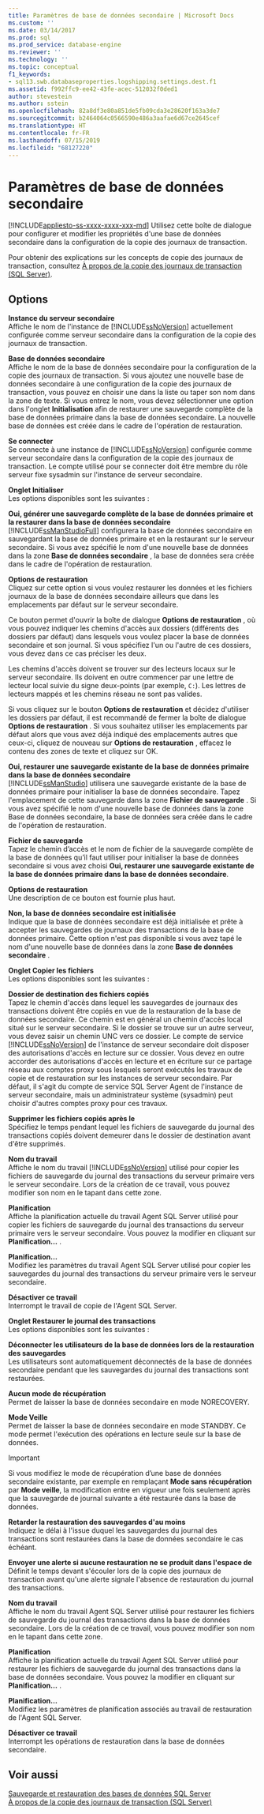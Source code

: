 ```yaml
---
title: Paramètres de base de données secondaire | Microsoft Docs
ms.custom: ''
ms.date: 03/14/2017
ms.prod: sql
ms.prod_service: database-engine
ms.reviewer: ''
ms.technology: ''
ms.topic: conceptual
f1_keywords:
- sql13.swb.databaseproperties.logshipping.settings.dest.f1
ms.assetid: f992ffc9-ee42-43fe-acec-512032f0ded1
author: stevestein
ms.author: sstein
ms.openlocfilehash: 82a8df3e80a851de5fb09cda3e28620f163a3de7
ms.sourcegitcommit: b2464064c0566590e486a3aafae6d67ce2645cef
ms.translationtype: HT
ms.contentlocale: fr-FR
ms.lasthandoff: 07/15/2019
ms.locfileid: "68127220"
---
```

# <a name="secondary-database-settings"></a>Paramètres de base de données secondaire
[!INCLUDE[appliesto-ss-xxxx-xxxx-xxx-md](../../includes/appliesto-ss-xxxx-xxxx-xxx-md.md)]
  Utilisez cette boîte de dialogue pour configurer et modifier les propriétés d'une base de données secondaire dans la configuration de la copie des journaux de transaction.  
  
 Pour obtenir des explications sur les concepts de copie des journaux de transaction, consultez [À propos de la copie des journaux de transaction &#40;SQL Server&#41;](../../database-engine/log-shipping/about-log-shipping-sql-server.md).  
  
## <a name="options"></a>Options  
 **Instance du serveur secondaire**  
 Affiche le nom de l'instance de [!INCLUDE[ssNoVersion](../../includes/ssnoversion-md.md)] actuellement configurée comme serveur secondaire dans la configuration de la copie des journaux de transaction.  
  
 **Base de données secondaire**  
 Affiche le nom de la base de données secondaire pour la configuration de la copie des journaux de transaction. Si vous ajoutez une nouvelle base de données secondaire à une configuration de la copie des journaux de transaction, vous pouvez en choisir une dans la liste ou taper son nom dans la zone de texte. Si vous entrez le nom, vous devez sélectionner une option dans l'onglet **Initialisation** afin de restaurer une sauvegarde complète de la base de données primaire dans la base de données secondaire. La nouvelle base de données est créée dans le cadre de l'opération de restauration.  
  
 **Se connecter**  
 Se connecte à une instance de [!INCLUDE[ssNoVersion](../../includes/ssnoversion-md.md)] configurée comme serveur secondaire dans la configuration de la copie des journaux de transaction. Le compte utilisé pour se connecter doit être membre du rôle serveur fixe sysadmin sur l'instance de serveur secondaire.  
  
 **Onglet Initialiser**  
 Les options disponibles sont les suivantes :  
  
 **Oui, générer une sauvegarde complète de la base de données primaire et la restaurer dans la base de données secondaire**  
 [!INCLUDE[ssManStudioFull](../../includes/ssmanstudiofull-md.md)] configurera la base de données secondaire en sauvegardant la base de données primaire et en la restaurant sur le serveur secondaire. Si vous avez spécifié le nom d'une nouvelle base de données dans la zone **Base de données secondaire** , la base de données sera créée dans le cadre de l'opération de restauration.  
  
 **Options de restauration**  
 Cliquez sur cette option si vous voulez restaurer les données et les fichiers journaux de la base de données secondaire ailleurs que dans les emplacements par défaut sur le serveur secondaire.  
  
 Ce bouton permet d'ouvrir la boîte de dialogue **Options de restauration** , où vous pouvez indiquer les chemins d'accès aux dossiers (différents des dossiers par défaut) dans lesquels vous voulez placer la base de données secondaire et son journal. Si vous spécifiez l'un ou l'autre de ces dossiers, vous devez dans ce cas préciser les deux.  
  
 Les chemins d'accès doivent se trouver sur des lecteurs locaux sur le serveur secondaire. Ils doivent en outre commencer par une lettre de lecteur local suivie du signe deux-points (par exemple, `C:`). Les lettres de lecteurs mappés et les chemins réseau ne sont pas valides.  
  
 Si vous cliquez sur le bouton **Options de restauration** et décidez d'utiliser les dossiers par défaut, il est recommandé de fermer la boîte de dialogue **Options de restauration** . Si vous souhaitez utiliser les emplacements par défaut alors que vous avez déjà indiqué des emplacements autres que ceux-ci, cliquez de nouveau sur **Options de restauration** , effacez le contenu des zones de texte et cliquez sur OK.  
  
 **Oui, restaurer une sauvegarde existante de la base de données primaire dans la base de données secondaire**  
 [!INCLUDE[ssManStudio](../../includes/ssmanstudio-md.md)] utilisera une sauvegarde existante de la base de données primaire pour initialiser la base de données secondaire. Tapez l'emplacement de cette sauvegarde dans la zone **Fichier de sauvegarde** . Si vous avez spécifié le nom d'une nouvelle base de données dans la zone Base de données secondaire, la base de données sera créée dans le cadre de l'opération de restauration.  
  
 **Fichier de sauvegarde**  
 Tapez le chemin d’accès et le nom de fichier de la sauvegarde complète de la base de données qu’il faut utiliser pour initialiser la base de données secondaire si vous avez choisi **Oui, restaurer une sauvegarde existante de la base de données primaire dans la base de données secondaire**.  
  
 **Options de restauration**  
 Une description de ce bouton est fournie plus haut.  
  
 **Non, la base de données secondaire est initialisée**  
 Indique que la base de données secondaire est déjà initialisée et prête à accepter les sauvegardes de journaux des transactions de la base de données primaire. Cette option n'est pas disponible si vous avez tapé le nom d'une nouvelle base de données dans la zone **Base de données secondaire** .  
  
 **Onglet Copier les fichiers**  
 Les options disponibles sont les suivantes :  
  
 **Dossier de destination des fichiers copiés**  
 Tapez le chemin d'accès dans lequel les sauvegardes de journaux des transactions doivent être copiés en vue de la restauration de la base de données secondaire. Ce chemin est en général un chemin d'accès local situé sur le serveur secondaire. Si le dossier se trouve sur un autre serveur, vous devez saisir un chemin UNC vers ce dossier. Le compte de service [!INCLUDE[ssNoVersion](../../includes/ssnoversion-md.md)] de l'instance de serveur secondaire doit disposer des autorisations d'accès en lecture sur ce dossier. Vous devez en outre accorder des autorisations d'accès en lecture et en écriture sur ce partage réseau aux comptes proxy sous lesquels seront exécutés les travaux de copie et de restauration sur les instances de serveur secondaire. Par défaut, il s'agit du compte de service SQL Server Agent de l'instance de serveur secondaire, mais un administrateur système (sysadmin) peut choisir d'autres comptes proxy pour ces travaux.  
  
 **Supprimer les fichiers copiés après le**  
 Spécifiez le temps pendant lequel les fichiers de sauvegarde du journal des transactions copiés doivent demeurer dans le dossier de destination avant d'être supprimés.  
  
 **Nom du travail**  
 Affiche le nom du travail [!INCLUDE[ssNoVersion](../../includes/ssnoversion-md.md)] utilisé pour copier les fichiers de sauvegarde du journal des transactions du serveur primaire vers le serveur secondaire. Lors de la création de ce travail, vous pouvez modifier son nom en le tapant dans cette zone.  
  
 **Planification**  
 Affiche la planification actuelle du travail Agent SQL Server utilisé pour copier les fichiers de sauvegarde du journal des transactions du serveur primaire vers le serveur secondaire. Vous pouvez la modifier en cliquant sur **Planification…** .  
  
 **Planification…**  
 Modifiez les paramètres du travail Agent SQL Server utilisé pour copier les sauvegardes du journal des transactions du serveur primaire vers le serveur secondaire.  
  
 **Désactiver ce travail**  
 Interrompt le travail de copie de l'Agent SQL Server.  
  
 **Onglet Restaurer le journal des transactions**  
 Les options disponibles sont les suivantes :  
  
 **Déconnecter les utilisateurs de la base de données lors de la restauration des sauvegardes**  
 Les utilisateurs sont automatiquement déconnectés de la base de données secondaire pendant que les sauvegardes du journal des transactions sont restaurées.  
  
 **Aucun mode de récupération**  
 Permet de laisser la base de données secondaire en mode NORECOVERY.  
  
 **Mode Veille**  
 Permet de laisser la base de données secondaire en mode STANDBY. Ce mode permet l'exécution des opérations en lecture seule sur la base de données.  
  
> [!IMPORTANT]  
>  Si vous modifiez le mode de récupération d’une base de données secondaire existante, par exemple en remplaçant **Mode sans récupération** par **Mode veille**, la modification entre en vigueur une fois seulement après que la sauvegarde de journal suivante a été restaurée dans la base de données.  
  
 **Retarder la restauration des sauvegardes d'au moins**  
 Indiquez le délai à l'issue duquel les sauvegardes du journal des transactions sont restaurées dans la base de données secondaire le cas échéant.  
  
 **Envoyer une alerte si aucune restauration ne se produit dans l'espace de**  
 Définit le temps devant s'écouler lors de la copie des journaux de transaction avant qu'une alerte signale l'absence de restauration du journal des transactions.  
  
 **Nom du travail**  
 Affiche le nom du travail Agent SQL Server utilisé pour restaurer les fichiers de sauvegarde du journal des transactions dans la base de données secondaire. Lors de la création de ce travail, vous pouvez modifier son nom en le tapant dans cette zone.  
  
 **Planification**  
 Affiche la planification actuelle du travail Agent SQL Server utilisé pour restaurer les fichiers de sauvegarde du journal des transactions dans la base de données secondaire. Vous pouvez la modifier en cliquant sur **Planification…** .  
  
 **Planification…**  
 Modifiez les paramètres de planification associés au travail de restauration de l'Agent SQL Server.  
  
 **Désactiver ce travail**  
 Interrompt les opérations de restauration dans la base de données secondaire.  
  
## <a name="see-also"></a>Voir aussi  
 [Sauvegarde et restauration des bases de données SQL Server](../../relational-databases/backup-restore/back-up-and-restore-of-sql-server-databases.md)   
 [À propos de la copie des journaux de transaction &#40;SQL Server&#41;](../../database-engine/log-shipping/about-log-shipping-sql-server.md)  
  
  
